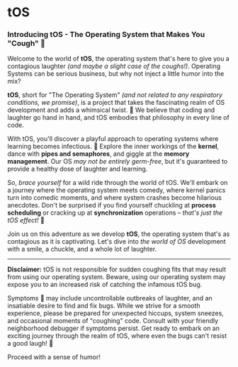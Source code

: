 # tOS

### Introducing tOS - The Operating System that Makes You "Cough" :microbe:

Welcome to the world of **tOS**, the operating system that's here to give you a contagious laughter *(and maybe a slight case of the coughs!)*. Operating Systems can be serious business, but why not inject a little humor into the mix?

**tOS**, short for "The Operating System" *(and not related to any respiratory conditions, we promise)*, is a project that takes the fascinating realm of OS development and adds a whimsical twist. :microbe: We believe that coding and laughter go hand in hand, and tOS embodies that philosophy in every line of code.

With tOS, you'll discover a playful approach to operating systems where learning becomes infectious. :microbe: Explore the inner workings of the **kernel**, dance with **pipes and semaphores**, and giggle at the **memory management**. Our OS *may not be entirely germ-free*, but it's guaranteed to provide a healthy dose of laughter and learning.

So, *brace yourself* for a wild ride through the world of tOS. We'll embark on a journey where the operating system meets comedy, where kernel panics turn into comedic moments, and where system crashes become hilarious anecdotes. Don't be surprised if you find yourself chuckling at **process scheduling** or cracking up at **synchronization** operations – *that's just the tOS effect!* :microbe:

Join us on this adventure as we develop **tOS**, the operating system that's as contagious as it is captivating. Let's dive into *the world of OS* development with a smile, a chuckle, and a whole lot of laughter.

---

**Disclaimer:** tOS is not responsible for sudden coughing fits that may result from using our operating system. Beware, using our operating system may expose you to an increased risk of catching the infamous tOS bug.

Symptoms :microbe: may include uncontrollable outbreaks of laughter, and an insatiable desire to find and fix bugs. While we strive for a smooth experience, please be prepared for unexpected hiccups, system sneezes, and occasional moments of "coughing" code. Consult with your friendly neighborhood debugger if symptoms persist. Get ready to embark on an exciting journey through the realm of tOS, where even the bugs can't resist a good laugh! :microbe:

 Proceed with a sense of humor!
